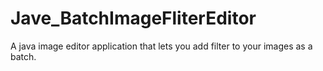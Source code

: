 # Jave_BatchImageFliterEditor
A java image editor application that lets you add filter to your images as a batch.

